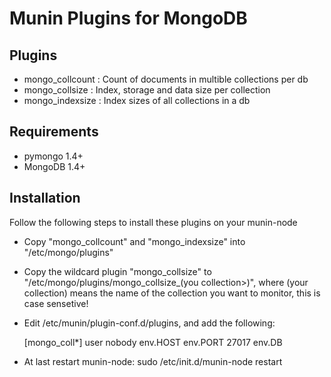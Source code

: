 Munin Plugins for MongoDB
============

Plugins
----------
* mongo_collcount   : Count of documents in multible collections per db
* mongo_collsize    : Index, storage and data size per collection
* mongo_indexsize   : Index sizes of all collections in a db

Requirements
-----------
* pymongo 1.4+
* MongoDB 1.4+

Installation
-----------
Follow the following steps to install these plugins on your munin-node

- Copy "mongo_collcount" and "mongo_indexsize" into "/etc/mongo/plugins"
- Copy the wildcard plugin "mongo_collsize" to "/etc/mongo/plugins/mongo_collsize_\(you collection>)", where \(your collection\) means the name of the collection you want to monitor, this is case sensetive!

- Edit /etc/munin/plugin-conf.d/plugins, and add the following:

    [mongo_coll*]
    user nobody
    env.HOST <mongodbs ip>
    env.PORT 27017
    env.DB <the database you wanna watch>

- At last restart munin-node:
    sudo /etc/init.d/munin-node restart

